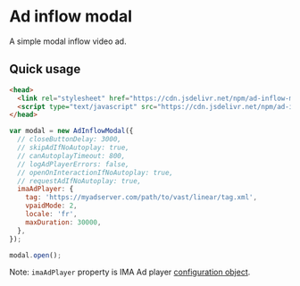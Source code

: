 # Ad inflow modal

A simple modal inflow video ad.

## Quick usage

```html
<head>
  <link rel="stylesheet" href="https://cdn.jsdelivr.net/npm/ad-inflow-modal@latest/dist/ad-inflow-modal.min.css">
  <script type="text/javascript" src="https://cdn.jsdelivr.net/npm/ad-inflow-modal@latest/dist/ad-inflow-modal.min.js"></script>
</head>
```

```javascript
var modal = new AdInflowModal({
  // closeButtonDelay: 3000,
  // skipAdIfNoAutoplay: true,
  // canAutoplayTimeout: 800,
  // logAdPlayerErrors: false,
  // openOnInteractionIfNoAutoplay: true,
  // requestAdIfNoAutoplay: true,
  imaAdPlayer: {
    tag: 'https://myadserver.com/path/to/vast/linear/tag.xml',
    vpaidMode: 2,
    locale: 'fr',
    maxDuration: 30000,
  },
});

modal.open();
```

Note: `imaAdPlayer` property is IMA Ad player [configuration object](https://github.com/kslimani/ima-ad-player/blob/master/docs/config.md).
